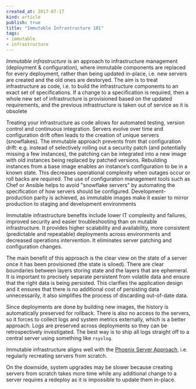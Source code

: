 ```yaml
---
created_at: 2017-07-17
kind: article
publish: true
title: "Immutable Infrastructure 101"
tags:
- immutable
- infrastructure
---
```


*Immutable infrastructure* is an approach to infrastructure management (deployment & configuration), where immutable components are replaced for every deployment, rather than being updated in-place, i.e. new servers are created and the old ones are destoryed. The aim is to treat infrastructure as code, i.e. to build the infrastructure components to an exact set of specifications. If a change to a specification is required, then a whole new set of infrastructure is provisioned based on the updated requirements, and the previous infrastructure is taken out of service as it is obsolete

Treating your infrastructure as code allows for automated testing, version control and continuous integration. Servers evolve over time and configuration drift often leads to the creation of unique servers (snowflakes). The immutable approach prevents from that configuration drift: e.g. instead of selectively rolling out a security patch (and potentially missing a few instances), the patching can be integrated into a new image with old instances being replaced by patched versions. Rebuilding instances from a base image enables an instance’s configuration to be in a known state. This decreases operational complexity when outages occur or roll backs are required. The use of configuration management tools such as Chef or Ansible helps to avoid "snowflake servers" by automating the specification of how servers should be configured. Development-production parity is achieved, as immutable images make it easier to mirror production to staging and development environments

Immutable infrastructure benefits include lower IT complexity and failures, improved security and easier troubleshooting than on mutable infrastructure. It provides higher scalability and availability, more consistent (predictable and repeatable) deployments across environments and decreased operations intervention. It eliminates server patching and configuration changes.

The main benefit of this approach is the clear view on the state of a server once it has been provisioned (the state is siloed). There are clear boundaries between layers storing state and the layers that are ephemeral. It is important to precisely separate persistent from volatile data and ensure that the right data is being persisted. This clarifies the application design and it ensures that there is no additional cost of persisting data unnecessarily, it also simplifies the process of discarding out-of-date data.

Since deployments are done by building new images, the history is automatically preserved for rollback. There is also no access to the servers, so it forces to collect logs and system metrics externally, which is a better approach. Logs are preserved across deployments so they can be retrospectively investigated. The best way is to ship all logs straight off to a central server using something like `rsyslog`.

Immutable infrastructure aligns well with the [Phoenix Server Approach](https://martinfowler.com/bliki/PhoenixServer.html), i.e. regularly recreating servers from scratch.

On the downside,  system upgrades may be slower because creating servers from scratch takes more time while any additional change to a server requires a redeploy as it is impossible to update them in-place.







